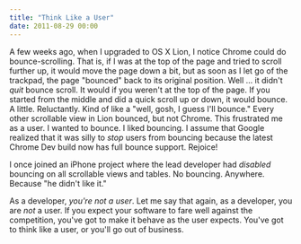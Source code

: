 ```yaml
---
title: "Think Like a User"
date: 2011-08-29 00:00
---
```


<import><p>A few weeks ago, when I upgraded to OS X Lion, I notice Chrome could do bounce-scrolling. That is, if I was at the top of the page and tried to scroll further up, it would move the page down a bit, but as soon as I let go of the trackpad, the page "bounced" back to its original position. Well ... it didn't <em>quit</em> bounce scroll. It would if you weren't at the top of the page. If you started from the middle and did a quick scroll up or down, it would bounce. A little. Reluctantly. Kind of like a "well, gosh, I guess I'll bounce." Every other scrollable view in Lion bounced, but not Chrome.
This frustrated me as a user. I wanted to bounce. I liked bouncing. I assume that Google realized that it was silly to <em>stop</em> users from bouncing because the latest Chrome Dev build now has full bounce support. Rejoice!</p>
<p>I once joined an iPhone project where the lead developer had <em>disabled</em> bouncing on all scrollable views and tables. No bouncing. Anywhere. Because "he didn't like it."</p>
<p>As a developer, <em>you're not a user</em>. Let me say that again, as a developer, you are <em>not</em> a user. If you expect your software to fare well against the competition, you've got to make it behave as the user expects. You've got to think like a user, or you'll go out of business.</p></import>

<!-- more -->

